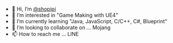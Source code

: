 - 👋 Hi, I’m [@shopipi](https://github.com/shopipi)
- 👀 I’m interested in "Game Making with UE4"
- 🌱 I’m currently learning "Java, JavaScript, C/C++, C#, Blueprint"
- 💞️ I’m looking to collaborate on ... Mojang
- 📫 How to reach me ... LINE

<!---
shopipi/shopipi is a ✨ special ✨ repository because its `README.md` (this file) appears on your GitHub profile.
You can click the Preview link to take a look at your changes.
--->
